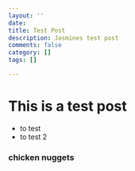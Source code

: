 ```yaml
---
layout: ''
date: 
title: Test Post
description: Jasmines test post
comments: false
category: []
tags: []

---
```

# This is a test post

* to test
* to test 2

### chicken nuggets